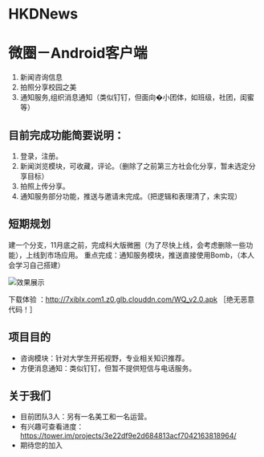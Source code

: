# HKDNews
# 微圈－Android客户端
1. 新闻咨询信息
2. 拍照分享校园之美
3. 通知服务,组织消息通知（类似钉钉，但面向�小团体，如班级，社团，闺蜜等）

## 目前完成功能简要说明：
1. 登录，注册。
2. 新闻浏览模块，可收藏，评论。（删除了之前第三方社会化分享，暂未选定分享目标）
3. 拍照上传分享。
4. 通知服务部分功能，推送与邀请未完成。（把逻辑和表理清了，未实现）

## 短期规划
建一个分支，11月底之前，完成科大版微圈（为了尽快上线，会考虑删除一些功能），上线到市场应用。
重点完成：通知服务模块，推送直接使用Bomb，（本人会学习自己搭建）

![效果展示](http://7xjung.com1.z0.glb.clouddn.com/hkdnews_v2.0.gif)


下载体验 ：http://7xiblx.com1.z0.glb.clouddn.com/WQ_v2.0.apk ［绝无恶意代码！］

## 项目目的
- 咨询模块：针对大学生开拓视野，专业相关知识推荐。
- 方便消息通知：类似钉钉，但暂不提供短信与电话服务。

## 关于我们
- 目前团队3人：另有一名美工和一名运营。
- 有兴趣可查看进度：https://tower.im/projects/3e22df9e2d684813acf7042163818964/
- 期待您的加入 
